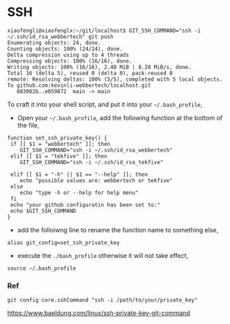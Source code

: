 # SSH

```shell
xiaofengli@xiaofenglx:~/git/localhost$ GIT_SSH_COMMAND="ssh -i ~/.ssh/id_rsa_webbertech" git push
Enumerating objects: 24, done.
Counting objects: 100% (24/24), done.
Delta compression using up to 4 threads
Compressing objects: 100% (16/16), done.
Writing objects: 100% (16/16), 2.40 MiB | 8.28 MiB/s, done.
Total 16 (delta 5), reused 0 (delta 0), pack-reused 0
remote: Resolving deltas: 100% (5/5), completed with 5 local objects.
To github.com:kevinli-webbertech/localhost.git
   883002b..e059872  main -> main
```

To craft it into your shell script, and put it into your `~/.bash_profile`,

* Open your `~/.bash_profile`, add the following function at the bottom of the file,

```shell
function set_ssh_private_key() {
 if [[ $1 = "webbertech" ]]; then
    GIT_SSH_COMMAND="ssh -i ~/.ssh/id_rsa_webbertech"
 elif [[ $1 = "tekfive" ]]; then
    GIT_SSH_COMMAND="ssh -i ~/.ssh/id_rsa_tekfive"

 elif [[ $1 = "-h" || $1 == "--help" ]]; then
    echo "possible values are: webbertech or tekfive"
 else
    echo "type -h or --help for help menu" 
 fi
 echo "your github configuratin has been set to:"
 echo $GIT_SSH_COMMAND
}
```

* add the folloiwng line to rename the function name to something else,

`alias git_config=set_ssh_private_key`

* execute the `./bash_profile` otherwise it will not take effect,

`source ~/.bash_profile`

### Ref

`git config core.sshCommand "ssh -i /path/to/your/private_key"`

https://www.baeldung.com/linux/ssh-private-key-git-command